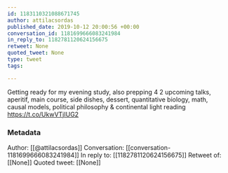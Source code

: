 ```yaml
---
id: 1183110321088671745
author: attilacsordas
published_date: 2019-10-12 20:00:56 +00:00
conversation_id: 1181699666083241984
in_reply_to: 1182781120624156675
retweet: None
quoted_tweet: None
type: tweet
tags:

---
```


Getting ready for my evening study, also prepping 4 2 upcoming talks, aperitif, main course, side dishes, dessert, quantitative biology, math, causal models, political philosophy &amp; continental light reading https://t.co/UkwVTjIUG2

### Metadata

Author: [[@attilacsordas]]
Conversation: [[conversation-1181699666083241984]]
In reply to: [[1182781120624156675]]
Retweet of: [[None]]
Quoted tweet: [[None]]
